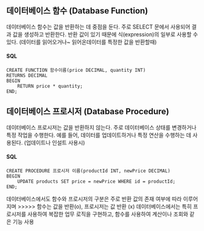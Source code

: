 


## 데이터베이스 함수 (Database Function)
데이터베이스 함수는 값을 반환하는 데 중점을 둔다.
주로 SELECT 문에서 사용되어 결과 값을 생성하고 반환한다.
반환 값이 있기 때문에 식(expression)의 일부로 사용할 수 있다. (데이터를 읽어오거나~ 읽어온데이터를 특정한 값을 반환할때)
#### SQL
```
CREATE FUNCTION 함수이름(price DECIMAL, quantity INT)
RETURNS DECIMAL
BEGIN
    RETURN price * quantity;
END;

```

## 데이터베이스 프로시저 (Database Procedure)
데이터베이스 프로시저는 값을 반환하지 않는다.
주로 데이터베이스 상태를 변경하거나 특정 작업을 수행한다.
예를 들어, 데이터를 업데이트하거나 특정 연산을 수행하는 데 사용된다. (업데이트나 인설트 사용시)

#### SQL
```
CREATE PROCEDURE 프로시저 이름(productId INT, newPrice DECIMAL)
BEGIN
    UPDATE products SET price = newPrice WHERE id = productId;
END;
```
데이터베이스에서도 함수와 프로시저의 구분은 주로 반환 값의 존재 여부에 따라 이루어 지며 >>>>>  함수는 값을 반환(o), 프로시저는 값 반환 (x)
데이터베이스에서는 특히 프로시저를 사용하여 복잡한 업무 로직을 구현하고, 함수를 사용하여 계산이나 조회와 같은 기능 사용